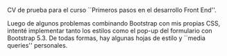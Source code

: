 CV de prueba para el curso ``Primeros pasos en el desarrollo Front End''.

Luego de algunos problemas combinando Bootstrap con mis propias CSS,
intenté implementar tanto los estilos como el pop-up del formulario con
Bootstrap 5.3. De todas formas, hay algunas hojas de estilo y ``media queries''
personales.
